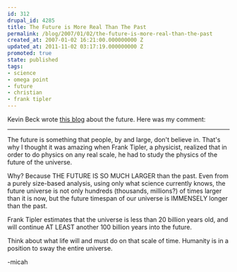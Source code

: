 ```yaml
---
id: 312
drupal_id: 4285
title: The Future is More Real Than The Past
permalink: /blog/2007/01/02/the-future-is-more-real-than-the-past
created_at: 2007-01-02 16:21:00.000000000 Z
updated_at: 2011-11-02 03:17:19.000000000 Z
promoted: true
state: published
tags:
- science
- omega point
- future
- christian
- frank tipler
---
```

Kevin Beck wrote <a href="http://transmillennial.blogspot.com/2007/01/futurescope.html">this blog</a> about the future. Here was my comment:

---

The future is something that people, by and large, don't believe in. That's why I thought it was amazing when Frank Tipler, a physicist, realized that in order to do physics on any real scale, he had to study the physics of the future of the universe.

Why? Because THE FUTURE IS SO MUCH LARGER than the past. Even from a purely size-based analysis, using only what science currently knows, the future universe is not only hundreds (thousands, millions?) of times larger than it is now, but the future timespan of our universe is IMMENSELY longer than the past.

Frank Tipler estimates that the universe is less than 20 billion years old, and will continue AT LEAST another 100 billion years into the future.

Think about what life will and must do on that scale of time. Humanity is in a position to sway the entire universe.

-micah
